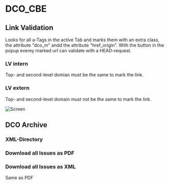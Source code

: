 # DCO_CBE

## Link Validation
Looks for all a-Tags in the active Tab and marks them with an extra class, the attribute "dco_m" andd the attribute "href_origin". With the button in the popup everey marked url can validate with a HEAD-request. 

### LV intern
Top- and second-level domian must be the same to mark the link.

### LV extern
Top- and second-level domain must not be the same to mark the link.


![Screen](https://user-images.githubusercontent.com/7902297/87126693-f3388900-c28c-11ea-9768-99c58614ba1d.jpg)

## DCO Archive

### XML-Directory

### Download all Issues as PDF


### Download all Issues as XML
Same as PDF 



